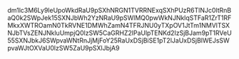 dm1lc3M6Ly9leUpoWkdRaU9pSXhNRGN1TVRRNExqSXhPUzR6TlNJc0ltRnBaQ0k2SWpJek15SXNJbWh2YzNRaU9pSWlMQ0pwWkNJNklqSTFaR1ZrT1RFMkxXWTROamN0TkRVNE1DMWhZamN4TFRJNU0yTXpOV1JtTm1NMVlTSXNJbTVsZENJNkluUmpjQ0lzSW5CaGRHZ2lPaUlpTENKd2IzSjBJam9pT1RVeU55SXNJbkJ6SWpvaWNtRnJjMjFoY25RaUxDSjBiSE1pT2lJaUxDSjBlWEJsSWpvaWJtOXVaU0lzSW5ZaU9pSXlJbjA9
